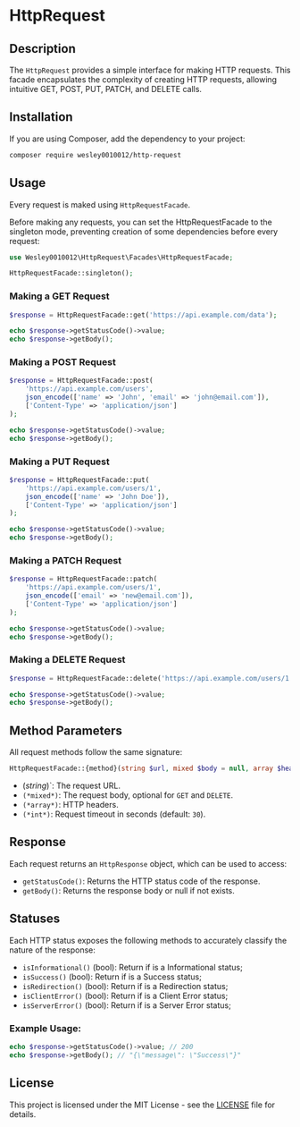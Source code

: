 # HttpRequest

## Description

The `HttpRequest` provides a simple interface for making HTTP requests. This facade encapsulates the complexity of creating HTTP requests, allowing intuitive GET, POST, PUT, PATCH, and DELETE calls.

## Installation

If you are using Composer, add the dependency to your project:

```sh
composer require wesley0010012/http-request
```

## Usage

Every request is maked using `HttpRequestFacade`.


Before making any requests, you can set the HttpRequestFacade to the singleton mode, preventing creation of some dependencies before every request:

```php
use Wesley0010012\HttpRequest\Facades\HttpRequestFacade;

HttpRequestFacade::singleton();
```

### Making a GET Request

```php
$response = HttpRequestFacade::get('https://api.example.com/data');

echo $response->getStatusCode()->value;
echo $response->getBody();
```

### Making a POST Request

```php
$response = HttpRequestFacade::post(
    'https://api.example.com/users',
    json_encode(['name' => 'John', 'email' => 'john@email.com']),
    ['Content-Type' => 'application/json']
);

echo $response->getStatusCode()->value;
echo $response->getBody();
```

### Making a PUT Request

```php
$response = HttpRequestFacade::put(
    'https://api.example.com/users/1',
    json_encode(['name' => 'John Doe']),
    ['Content-Type' => 'application/json']
);

echo $response->getStatusCode()->value;
echo $response->getBody();
```

### Making a PATCH Request

```php
$response = HttpRequestFacade::patch(
    'https://api.example.com/users/1',
    json_encode(['email' => 'new@email.com']),
    ['Content-Type' => 'application/json']
);

echo $response->getStatusCode()->value;
echo $response->getBody();
```

### Making a DELETE Request

```php
$response = HttpRequestFacade::delete('https://api.example.com/users/1');

echo $response->getStatusCode()->value;
echo $response->getBody();
```

## Method Parameters

All request methods follow the same signature:

```php
HttpRequestFacade::{method}(string $url, mixed $body = null, array $headers = [], int $timeout = 30): HttpResponse
```

-  (*string*)`: The request URL.
- `(*mixed*)`: The request body, optional for `GET` and `DELETE`.
- `(*array*)`: HTTP headers.
- `(*int*)`: Request timeout in seconds (default: `30`).

## Response

Each request returns an `HttpResponse` object, which can be used to access:

- `getStatusCode()`: Returns the HTTP status code of the response.
- `getBody()`: Returns the response body or null if not exists.

## Statuses

Each HTTP status exposes the following methods to accurately classify the nature of the response:

- `isInformational()` (bool): Return if is a Informational status;
- `isSuccess()` (bool): Return if is a Success status;
- `isRedirection()` (bool): Return if is a Redirection status;
- `isClientError()` (bool): Return if is a Client Error status;
- `isServerError()` (bool): Return if is a Server Error status;

### Example Usage:

```php
echo $response->getStatusCode()->value; // 200
echo $response->getBody(); // "{\"message\": \"Success\"}"
```

## License

This project is licensed under the MIT License - see the [LICENSE](LICENSE) file for details.

